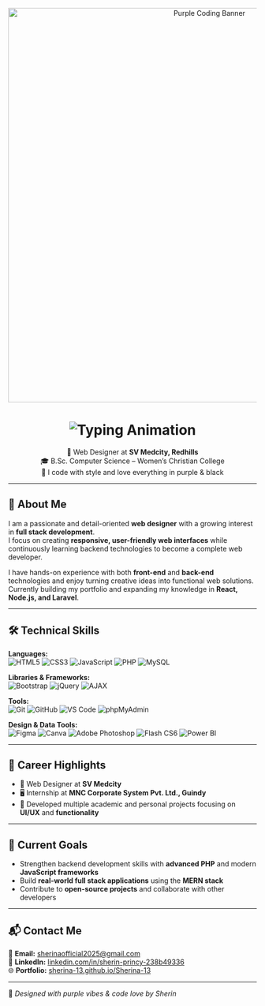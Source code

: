 <!-- Banner -->
<p align="center">
  <img src="https://i.imgur.com/C8hBL0h.gif" width="800" alt="Purple Coding Banner">
</p>

<!-- Typing Effect -->
<h1 align="center">
  <img src="https://readme-typing-svg.herokuapp.com?font=Fira+Code&size=28&duration=3000&pause=1000&color=C77DFF&center=true&vCenter=true&width=600&lines=Hi+%F0%9F%91%8B%2C+I'm+Sherin+Princy;Web+Designer;Aspiring+Full+Stack+Developer;Purple+%26+Black+Lover;UI%2FUX+Enthusiast" alt="Typing Animation">
</h1>

<p align="center">
  💼 Web Designer at <strong>SV Medcity, Redhills</strong> <br>
  🎓 B.Sc. Computer Science – Women’s Christian College <br>
  💜 I code with style and love everything in purple & black
</p>

---

## 💫 About Me

I am a passionate and detail-oriented **web designer** with a growing interest in **full stack development**.  
I focus on creating **responsive, user-friendly web interfaces** while continuously learning backend technologies to become a complete web developer.

I have hands-on experience with both **front-end** and **back-end** technologies and enjoy turning creative ideas into functional web solutions.  
Currently building my portfolio and expanding my knowledge in **React, Node.js, and Laravel**.

---

## 🛠 Technical Skills

**Languages:**  
![HTML5](https://img.shields.io/badge/-HTML5-E34F26?style=for-the-badge&logo=html5&logoColor=white)
![CSS3](https://img.shields.io/badge/-CSS3-1572B6?style=for-the-badge&logo=css3&logoColor=white)
![JavaScript](https://img.shields.io/badge/-JavaScript-F7DF1E?style=for-the-badge&logo=javascript&logoColor=black)
![PHP](https://img.shields.io/badge/-PHP-777BB4?style=for-the-badge&logo=php&logoColor=white)
![MySQL](https://img.shields.io/badge/-MySQL-4479A1?style=for-the-badge&logo=mysql&logoColor=white)

**Libraries & Frameworks:**  
![Bootstrap](https://img.shields.io/badge/-Bootstrap-7952B3?style=for-the-badge&logo=bootstrap&logoColor=white)
![jQuery](https://img.shields.io/badge/-jQuery-0769AD?style=for-the-badge&logo=jquery&logoColor=white)
![AJAX](https://img.shields.io/badge/-AJAX-000000?style=for-the-badge)

**Tools:**  
![Git](https://img.shields.io/badge/-Git-F05032?style=for-the-badge&logo=git&logoColor=white)
![GitHub](https://img.shields.io/badge/-GitHub-181717?style=for-the-badge&logo=github&logoColor=white)
![VS Code](https://img.shields.io/badge/-VS%20Code-007ACC?style=for-the-badge&logo=visual-studio-code&logoColor=white)
![phpMyAdmin](https://img.shields.io/badge/-phpMyAdmin-6C78AF?style=for-the-badge)

**Design & Data Tools:**  
![Figma](https://img.shields.io/badge/-Figma-F24E1E?style=for-the-badge&logo=figma&logoColor=white)
![Canva](https://img.shields.io/badge/-Canva-00C4CC?style=for-the-badge&logo=canva&logoColor=white)
![Adobe Photoshop](https://img.shields.io/badge/-Photoshop-31A8FF?style=for-the-badge&logo=adobephotoshop&logoColor=white)
![Flash CS6](https://img.shields.io/badge/-Flash%20CS6-FF0000?style=for-the-badge)
![Power BI](https://img.shields.io/badge/-Power%20BI-F2C811?style=for-the-badge&logo=powerbi&logoColor=black)

---

## 📌 Career Highlights

- 💼 Web Designer at **SV Medcity**
- 🖥 Internship at **MNC Corporate System Pvt. Ltd., Guindy**
- 🎨 Developed multiple academic and personal projects focusing on **UI/UX** and **functionality**

---

## 🎯 Current Goals

- Strengthen backend development skills with **advanced PHP** and modern **JavaScript frameworks**
- Build **real-world full stack applications** using the **MERN stack**
- Contribute to **open-source projects** and collaborate with other developers

---

## 📬 Contact Me

📧 **Email:** [sherinaofficial2025@gmail.com](mailto:sherinaofficial2025@gmail.com)  
🔗 **LinkedIn:** [linkedin.com/in/sherin-princy-238b49336](https://www.linkedin.com/in/sherin-princy-238b49336)  
🌐 **Portfolio:** [sherina-13.github.io/Sherina-13](https://sherina-13.github.io/Sherina-13/)

---
💜 _Designed with purple vibes & code love by Sherin_

